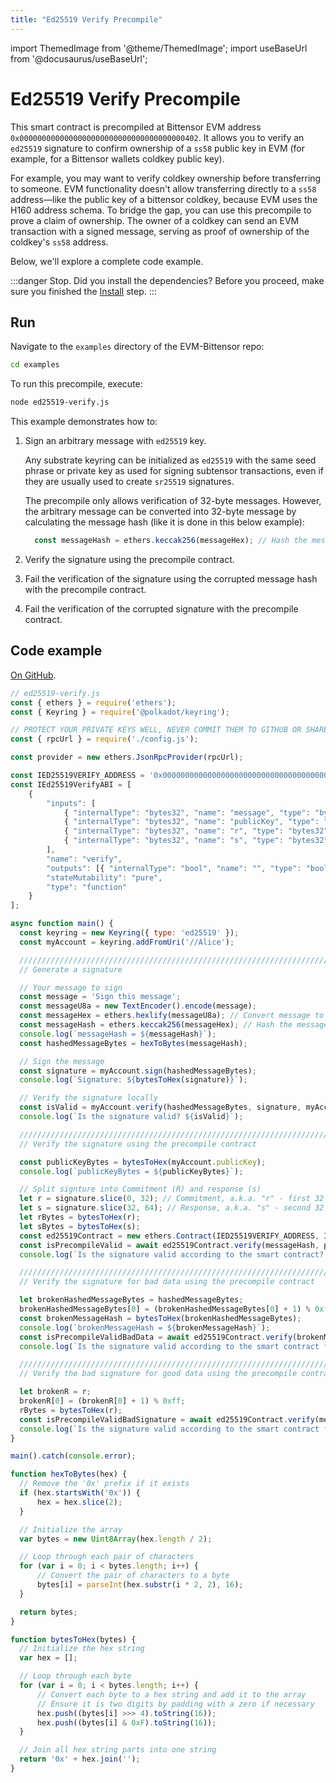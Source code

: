 ```yaml
---
title: "Ed25519 Verify Precompile"
---
```


import ThemedImage from '@theme/ThemedImage';
import useBaseUrl from '@docusaurus/useBaseUrl';

# Ed25519 Verify Precompile

This smart contract is precompiled at Bittensor EVM address `0x0000000000000000000000000000000000000402`.
It allows you to verify an `ed25519` signature to confirm ownership of a `ss58` public key in EVM (for example, for a Bittensor wallets coldkey public key).

For example, you may want to verify coldkey ownership before transferring to someone. EVM functionality doesn't allow transferring directly to a `ss58` address&mdash;like the public key of a bittensor coldkey, because EVM uses the H160 address schema. To bridge the gap, you can use this precompile to prove a claim of ownership. The owner of a coldkey can send an EVM transaction with a signed message, serving as proof of ownership of the coldkey's `ss58` address.

Below, we'll explore a complete code example.

:::danger Stop. Did you install the dependencies?
Before you proceed, make sure you finished the [Install](./install.md) step.
:::

## Run

Navigate to the `examples` directory of the EVM-Bittensor repo:

  ```bash
  cd examples
  ```
To run this precompile, execute:

  ```bash
  node ed25519-verify.js
  ```

This example demonstrates how to:

1. Sign an arbitrary message with `ed25519` key. 

    Any substrate keyring can be initialized as `ed25519` with the same seed phrase or private key as used for signing subtensor transactions, even if they are usually used to create `sr25519` signatures. 
  
    The precompile only allows verification of 32-byte messages. However, the arbitrary message can be converted into 32-byte message by calculating the message hash (like it is done in this below example):

    ```javascript
      const messageHash = ethers.keccak256(messageHex); // Hash the message to fit into bytes32
    ```

2. Verify the signature using the precompile contract.
3. Fail the verification of the signature using the corrupted message hash with the precompile contract.
4. Fail the verification of the corrupted signature with the precompile contract.


## Code example

[On GitHub](https://github.com/opentensor/evm-bittensor/blob/main/examples/ed25519-verify.js).

```js
// ed25519-verify.js
const { ethers } = require('ethers');
const { Keyring } = require('@polkadot/keyring');

// PROTECT YOUR PRIVATE KEYS WELL, NEVER COMMIT THEM TO GITHUB OR SHARE WITH ANYONE
const { rpcUrl } = require('./config.js');

const provider = new ethers.JsonRpcProvider(rpcUrl);

const IED25519VERIFY_ADDRESS = '0x0000000000000000000000000000000000000402';
const IEd25519VerifyABI = [
    {
        "inputs": [
            { "internalType": "bytes32", "name": "message", "type": "bytes32" },
            { "internalType": "bytes32", "name": "publicKey", "type": "bytes32" },
            { "internalType": "bytes32", "name": "r", "type": "bytes32" },
            { "internalType": "bytes32", "name": "s", "type": "bytes32" }
        ],
        "name": "verify",
        "outputs": [{ "internalType": "bool", "name": "", "type": "bool" }],
        "stateMutability": "pure",
        "type": "function"
    }
];

async function main() {
  const keyring = new Keyring({ type: 'ed25519' });
  const myAccount = keyring.addFromUri('//Alice');

  //////////////////////////////////////////////////////////////////////
  // Generate a signature

  // Your message to sign
  const message = 'Sign this message';
  const messageU8a = new TextEncoder().encode(message);
  const messageHex = ethers.hexlify(messageU8a); // Convert message to hex string
  const messageHash = ethers.keccak256(messageHex); // Hash the message to fit into bytes32
  console.log(`messageHash = ${messageHash}`);
  const hashedMessageBytes = hexToBytes(messageHash);

  // Sign the message
  const signature = myAccount.sign(hashedMessageBytes);
  console.log(`Signature: ${bytesToHex(signature)}`);

  // Verify the signature locally
  const isValid = myAccount.verify(hashedMessageBytes, signature, myAccount.publicKey);
  console.log(`Is the signature valid? ${isValid}`);

  //////////////////////////////////////////////////////////////////////
  // Verify the signature using the precompile contract

  const publicKeyBytes = bytesToHex(myAccount.publicKey);
  console.log(`publicKeyBytes = ${publicKeyBytes}`);

  // Split signture into Commitment (R) and response (s)
  let r = signature.slice(0, 32); // Commitment, a.k.a. "r" - first 32 bytes
  let s = signature.slice(32, 64); // Response, a.k.a. "s" - second 32 bytes
  let rBytes = bytesToHex(r);
  let sBytes = bytesToHex(s);
  const ed25519Contract = new ethers.Contract(IED25519VERIFY_ADDRESS, IEd25519VerifyABI, provider);
  const isPrecompileValid = await ed25519Contract.verify(messageHash, publicKeyBytes, rBytes, sBytes);
  console.log(`Is the signature valid according to the smart contract? ${isPrecompileValid}`);

  //////////////////////////////////////////////////////////////////////
  // Verify the signature for bad data using the precompile contract

  let brokenHashedMessageBytes = hashedMessageBytes;
  brokenHashedMessageBytes[0] = (brokenHashedMessageBytes[0] + 1) % 0xff;
  const brokenMessageHash = bytesToHex(brokenHashedMessageBytes);
  console.log(`brokenMessageHash = ${brokenMessageHash}`);
  const isPrecompileValidBadData = await ed25519Contract.verify(brokenMessageHash, publicKeyBytes, rBytes, sBytes);
  console.log(`Is the signature valid according to the smart contract for broken data? ${isPrecompileValidBadData}`);

  //////////////////////////////////////////////////////////////////////
  // Verify the bad signature for good data using the precompile contract

  let brokenR = r;
  brokenR[0] = (brokenR[0] + 1) % 0xff;
  rBytes = bytesToHex(r);
  const isPrecompileValidBadSignature = await ed25519Contract.verify(messageHash, publicKeyBytes, rBytes, sBytes);
  console.log(`Is the signature valid according to the smart contract for broken signature? ${isPrecompileValidBadSignature}`);
}

main().catch(console.error);

function hexToBytes(hex) {
  // Remove the '0x' prefix if it exists
  if (hex.startsWith('0x')) {
      hex = hex.slice(2);
  }

  // Initialize the array
  var bytes = new Uint8Array(hex.length / 2);

  // Loop through each pair of characters
  for (var i = 0; i < bytes.length; i++) {
      // Convert the pair of characters to a byte
      bytes[i] = parseInt(hex.substr(i * 2, 2), 16);
  }

  return bytes;
}

function bytesToHex(bytes) {
  // Initialize the hex string
  var hex = [];

  // Loop through each byte
  for (var i = 0; i < bytes.length; i++) {
      // Convert each byte to a hex string and add it to the array
      // Ensure it is two digits by padding with a zero if necessary
      hex.push((bytes[i] >>> 4).toString(16));
      hex.push((bytes[i] & 0xF).toString(16));
  }

  // Join all hex string parts into one string
  return '0x' + hex.join('');
}
```
